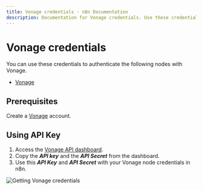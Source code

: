 ```yaml
---
title: Vonage credentials - n8n Documentation
description: Documentation for Vonage credentials. Use these credentials to authenticate Vonage in n8n, a workflow automation platform.
---
```


# Vonage credentials

You can use these credentials to authenticate the following nodes with Vonage.

- [Vonage](/integrations/builtin/app-nodes/n8n-nodes-base.vonage/)

## Prerequisites

Create a [Vonage](https://vonage.com) account.

## Using API Key

1. Access the [Vonage API dashboard](https://dashboard.nexmo.com/).
2. Copy the ***API key*** and the ***API Secret*** from the dashboard.
3. Use this ***API Key*** and ***API Secret*** with your Vonage node credentials in n8n.

![Getting Vonage credentials](/_images/integrations/builtin/credentials/vonage/using-api.gif)

